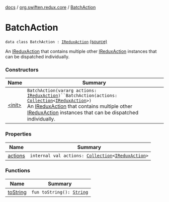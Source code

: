 [docs](../../index.md) / [org.swiften.redux.core](../index.md) / [BatchAction](./index.md)

# BatchAction

`data class BatchAction : `[`IReduxAction`](../-i-redux-action.md) [(source)](https://github.com/protoman92/KotlinRedux/tree/master/common\common-core\src\main\kotlin/org/swiften/redux/core/BatchDispatchMiddleware.kt#L13)

An [IReduxAction](../-i-redux-action.md) that contains multiple other [IReduxAction](../-i-redux-action.md) instances that can be dispatched
individually.

### Constructors

| Name | Summary |
|---|---|
| [&lt;init&gt;](-init-.md) | `BatchAction(vararg actions: `[`IReduxAction`](../-i-redux-action.md)`)``BatchAction(actions: `[`Collection`](https://kotlinlang.org/api/latest/jvm/stdlib/kotlin.collections/-collection/index.html)`<`[`IReduxAction`](../-i-redux-action.md)`>)`<br>An [IReduxAction](../-i-redux-action.md) that contains multiple other [IReduxAction](../-i-redux-action.md) instances that can be dispatched individually. |

### Properties

| Name | Summary |
|---|---|
| [actions](actions.md) | `internal val actions: `[`Collection`](https://kotlinlang.org/api/latest/jvm/stdlib/kotlin.collections/-collection/index.html)`<`[`IReduxAction`](../-i-redux-action.md)`>` |

### Functions

| Name | Summary |
|---|---|
| [toString](to-string.md) | `fun toString(): `[`String`](https://kotlinlang.org/api/latest/jvm/stdlib/kotlin/-string/index.html) |
